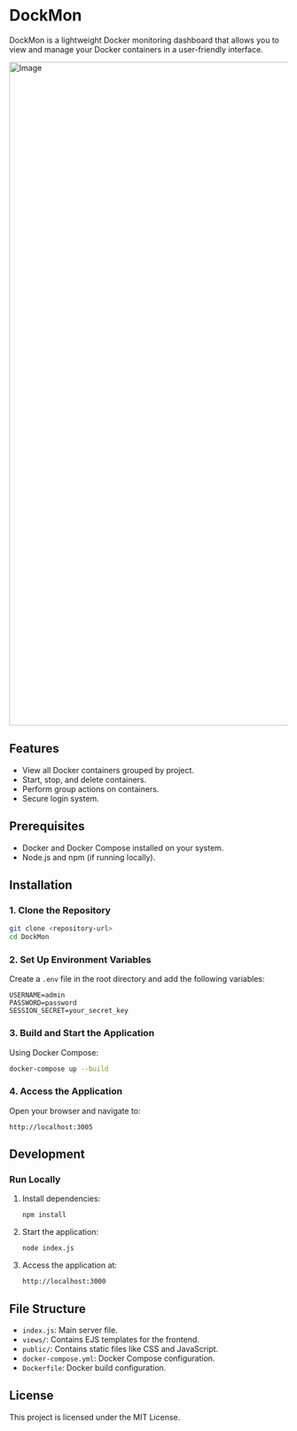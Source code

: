 # DockMon

DockMon is a lightweight Docker monitoring dashboard that allows you to view and manage your Docker containers in a user-friendly interface.

<img width="1196" alt="Image" src="https://github.com/user-attachments/assets/1f8fd91f-d4db-40d3-a534-a5ced787de42" />

## Features
- View all Docker containers grouped by project.
- Start, stop, and delete containers.
- Perform group actions on containers.
- Secure login system.

## Prerequisites
- Docker and Docker Compose installed on your system.
- Node.js and npm (if running locally).

## Installation

### 1. Clone the Repository
```bash
git clone <repository-url>
cd DockMon
```

### 2. Set Up Environment Variables
Create a `.env` file in the root directory and add the following variables:
```env
USERNAME=admin
PASSWORD=password
SESSION_SECRET=your_secret_key
```

### 3. Build and Start the Application
Using Docker Compose:
```bash
docker-compose up --build
```

### 4. Access the Application
Open your browser and navigate to:
```
http://localhost:3005
```

## Development

### Run Locally
1. Install dependencies:
   ```bash
   npm install
   ```
2. Start the application:
   ```bash
   node index.js
   ```
3. Access the application at:
   ```
   http://localhost:3000
   ```

## File Structure
- `index.js`: Main server file.
- `views/`: Contains EJS templates for the frontend.
- `public/`: Contains static files like CSS and JavaScript.
- `docker-compose.yml`: Docker Compose configuration.
- `Dockerfile`: Docker build configuration.

## License
This project is licensed under the MIT License.
